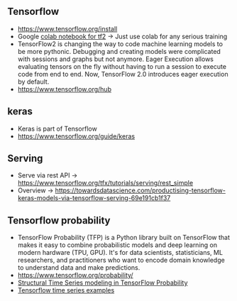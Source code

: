 ## Tensorflow
* https://www.tensorflow.org/install
* Google [colab notebook for tf2](https://colab.research.google.com/github/zaidalyafeai/Notebooks/blob/master/TF_2_0.ipynb) -> Just use colab for any serious training
* TensorFlow2 is changing the way to code machine learning models to be more pythonic. Debugging and creating models were complicated with sessions and graphs but not anymore. Eager Execution allows evaluating tensors on the fly without having to run a session to execute code from end to end. Now, TensorFlow 2.0 introduces eager execution by default.
* https://www.tensorflow.org/hub

## keras
* Keras is part of Tensorflow
* https://www.tensorflow.org/guide/keras

## Serving
* Serve via rest API -> https://www.tensorflow.org/tfx/tutorials/serving/rest_simple
* Overview -> https://towardsdatascience.com/productising-tensorflow-keras-models-via-tensorflow-serving-69e191cb1f37

## Tensorflow probability
* TensorFlow Probability (TFP) is a Python library built on TensorFlow that makes it easy to combine probabilistic models and deep learning on modern hardware (TPU, GPU). It's for data scientists, statisticians, ML researchers, and practitioners who want to encode domain knowledge to understand data and make predictions.
* https://www.tensorflow.org/probability/
* [Structural Time Series modeling in TensorFlow Probability](https://medium.com/tensorflow/structural-time-series-modeling-in-tensorflow-probability-344edac24083)
* [Tensorflow time series examples](https://github.com/tgjeon/TensorFlow-Tutorials-for-Time-Series)
